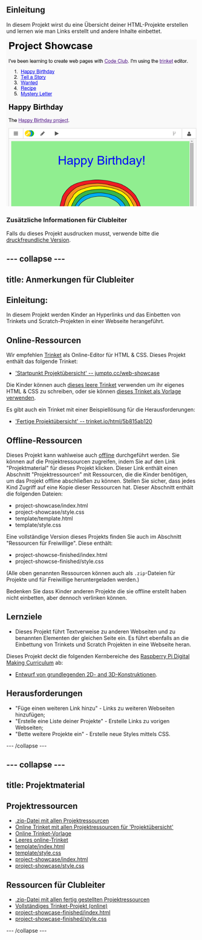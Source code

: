 ## Einleitung

In diesem Projekt wirst du eine Übersicht deiner HTML-Projekte erstellen und lernen wie man Links erstellt und andere Inhalte einbettet.

![Screenshot](images/showcase-intro.png)

### Zusätzliche Informationen für Clubleiter

Falls du dieses Projekt ausdrucken musst, verwende bitte die [druckfreundliche Version](https://projects.raspberrypi.org/en/projects/project-showcase/print).

## \--- collapse \---

## title: Anmerkungen für Clubleiter

## Einleitung:

In diesem Projekt werden Kinder an Hyperlinks und das Einbetten von Trinkets und Scratch-Projekten in einer Webseite herangeführt.

## Online-Ressourcen

Wir empfehlen [Trinket](https://trinket.io/) als Online-Editor für HTML & CSS. Dieses Projekt enthält das folgende Trinket:

* ['Startpunkt Projektübersicht' -- jumpto.cc/web-showcase](http://jumpto.cc/web-showcase)

Die Kinder können auch [dieses leere Trinket](http://jumpto.cc/html-blank) verwenden um ihr eigenes HTML & CSS zu schreiben, oder sie können [dieses Trinket als Vorlage verwenden](http://jumpto.cc/html-template).

Es gibt auch ein Trinket mit einer Beispiellösung für die Herausforderungen:

* ['Fertige Projektübersicht' -- trinket.io/html/5b815ab120](https://trinket.io/html/5b815ab120)

## Offline-Ressourcen

Dieses Projekt kann wahlweise auch [offline](https://www.codeclubprojects.org/en-GB/resources/webdev-working-offline/) durchgeführt werden. Sie können auf die Projektressourcen zugreifen, indem Sie auf den Link "Projektmaterial" für dieses Projekt klicken. Dieser Link enthält einen Abschnitt "Projektressourcen" mit Ressourcen, die die Kinder benötigen, um das Projekt offline abschließen zu können. Stellen Sie sicher, dass jedes Kind Zugriff auf eine Kopie dieser Ressourcen hat. Dieser Abschnitt enthält die folgenden Dateien:

* project-showcase/index.html
* project-showcase/style.css
* template/template.html
* template/style.css

Eine vollständige Version dieses Projekts finden Sie auch im Abschnitt "Ressourcen für Freiwillige". Diese enthält:

* project-showcse-finished/index.html
* project-showcse-finished/style.css

(Alle oben genannten Ressourcen können auch als `.zip`-Dateien für Projekte und für Freiwillige heruntergeladen werden.)

Bedenken Sie dass Kinder anderen Projekte die sie offline erstellt haben nicht einbetten, aber dennoch verlinken können.

## Lernziele

* Dieses Projekt führt Textverweise zu anderen Webseiten und zu benannten Elementen der gleichen Seite ein. Es führt ebenfalls an die Einbettung von Trinkets und Scratch Projekten in eine Webseite heran. 

Dieses Projekt deckt die folgenden Kernbereiche des [Raspberry Pi Digital Making Curriculum](http://rpf.io/curriculum) ab:

* [Entwurf von grundlegenden 2D- and 3D-Konstruktionen](https://www.raspberrypi.org/curriculum/design/creator).

## Herausforderungen

* "Füge einen weiteren Link hinzu" - Links zu weiteren Webseiten hinzufügen;
* "Erstelle eine Liste deiner Projekte" - Erstelle Links zu vorigen Webseiten;
* "Bette weitere Projekte ein" - Erstelle neue Styles mittels CSS.

\--- /collapse \---

## \--- collapse \---

## title: Projektmaterial

## Projektressourcen

* [.zip-Datei mit allen Projektressourcen](resources/showcase-project-resources.zip)
* [Online Trinket mit allen Projektressourcen für 'Projektübersicht'](http://jumpto.cc/web-showcase)
* [Online Trinket-Vorlage](http://jumpto.cc/trinket-template)
* [Leeres online-Trinket](http://jumpto.cc/trinket-blank)
* [template/index.html](resources/template-index.html)
* [template/style.css](resources/template-style.css)
* [project-showcase/index.html](resources/project-showcase-index.html)
* [project-showcase/style.css](resources/project-showcase-style.css)

## Ressourcen für Clubleiter

* [.zip-Datei mit allen fertig gestellten Projektressourcen](resources/showcase-volunteer-resources.zip)
* [Vollständiges Trinket-Projekt (online)](https://trinket.io/html/1d4d4c5ce1)
* [project-showcase-finished/index.html](resources/project-showcase-finished-index.html)
* [project-showcase-finished/style.css](resources/project-showcase-finished-style.css)

\--- /collapse \---